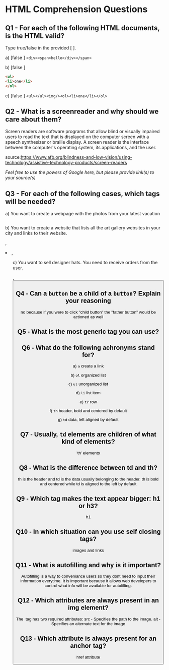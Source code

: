 # HTML Comprehension Questions

## Q1 - For each of the following HTML documents, is the HTML valid?

Type true/false in the provided [ ].

a) [false ] `<div><span>hello</div></span>`

b) [false ]

```html
<ul>
<li>one</li>
</ol>
```

c) [false ] `<ul></ul><img/><ol><li>one</li></ol>`

## Q2 - What is a screenreader and why should we care about them?

Screen readers are software programs that allow blind or visually impaired users to read the text that is displayed on the computer screen with a speech synthesizer or braille display. A screen reader is the interface between the computer's operating system, its applications, and the user.

source:https://www.afb.org/blindness-and-low-vision/using-technology/assistive-technology-products/screen-readers

_Feel free to use the powers of Google here, but please provide link(s) to your source(s)_

## Q3 - For each of the following cases, which tags will be needed?

a) You want to create a webpage with the photos from your latest vacation

<img>

b) You want to create a website that lists all the art gallery websites in your city and links to their website.

<a>, <li>, <ul>

c) You want to sell designer hats. You need to receive orders from the user.

<img>, <button>

## Q4 - Can a `button` be a child of a `button`? Explain your reasoning

no because if you were to click "child button" the "father button" would be actioned as well

## Q5 - What is the most generic tag you can use?

<div>

## Q6 - What do the following achronyms stand for?

a) `a` create a link

b) `ol` organized list

c) `ul` unorganized list

d) `li` list item

e) `tr` row

f) `th` header, bold and centered by default

g) `td` data, left aligned by default

## Q7 - Usually, `td` elements are children of what kind of elements?

'th' elements

## Q8 - What is the difference between td and th?

th is the header and td is the data usually belonging to the header.
th is bold and centered while td is aligned to the left by default

## Q9 - Which tag makes the text appear bigger: h1 or h3?

h1

## Q10 - In which situation can you use self closing tags?

images and links 

## Q11 - What is autofilling and why is it important?

Autofilling is a way to conveniance users so they dont need to input their information everytime. It is important because it allows web developers to control what info will be available for autofilling.

## Q12 - Which attributes are always present in an img element?

The <img> tag has two required attributes: src - Specifies the path to the image. alt - Specifies an alternate text for the image

## Q13 - Which attribute is always present for an anchor tag?

href attribute


